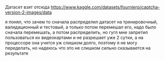 Датасет взят отсюда https://www.kaggle.com/datasets/fournierp/captcha-version-2-images/data

я понял, что зачем то сначала распределил датасет на тренировочный, валидационный и тестовый, а только потом перемешал его, надо было сначала перемешать, а потом распределить, но гугл мне запретил пользоваться их видеокартами и не разрешает уже 2 сутки, а на процессоре она учится уж слишком долго, поэтому я не могу переделать, но надеюсь что это не слишком сильно сказывается на результате
